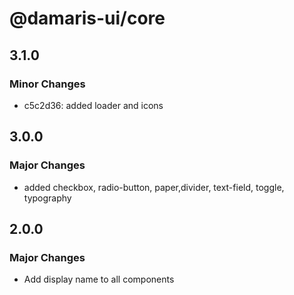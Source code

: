 # @damaris-ui/core

## 3.1.0

### Minor Changes

- c5c2d36: added loader and icons

## 3.0.0

### Major Changes

- added checkbox, radio-button, paper,divider, text-field, toggle, typography

## 2.0.0

### Major Changes

- Add display name to all components
